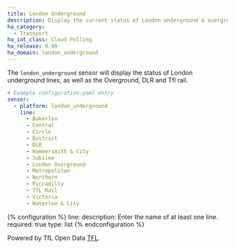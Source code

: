 ```yaml
---
title: London Underground
description: Display the current status of London underground & overground lines within Home Assistant.
ha_category:
  - Transport
ha_iot_class: Cloud Polling
ha_release: 0.49
ha_domain: london_underground
---
```


The `london_underground` sensor will display the status of London underground lines, as well as the Overground, DLR and Tfl rail.

```yaml
# Example configuration.yaml entry
sensor:
  - platform: london_underground
    line:
      - Bakerloo
      - Central
      - Circle
      - District
      - DLR
      - Hammersmith & City
      - Jubilee
      - London Overground
      - Metropolitan
      - Northern
      - Piccadilly
      - TfL Rail
      - Victoria
      - Waterloo & City
```

{% configuration %}
line:
  description: Enter the name of at least one line.
  required: true
  type: list
{% endconfiguration %}

Powered by TfL Open Data [TFL](https://api.tfl.gov.uk/).
